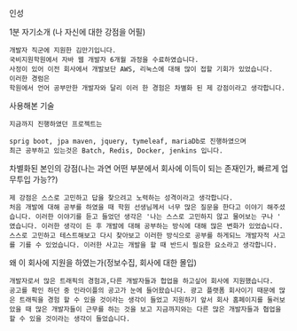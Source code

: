 인성

1분 자기소개 (나 자신에 대한 강점을 어필)

```
개발자 직군에 지원한 김만기입니다.
국비지원학원에서 자바 웹 개발자 6개월 과정을 수료하였습니다.
사정이 있어 이전 회사에서 개발보단 AWS, 리눅스에 대해 많이 접할 기회가 있었습니다.
이러한 경럼은
학원에서 언어 공부만한 개발자와 달리 이러 한 경험은 차별화 된 제 강점이라고 생각합니다.
```



사용해본 기술

```
지금까지 진행하였던 프로젝트는 

sprig boot, jpa maven, jquery, tymeleaf, mariaDb로 진행하였으며 
최근 공부하고 있는것은 Batch, Redis, Docker, jenkins 입니다.

```



차별화된 본인의 강점(나는 과연 어떤 부분에서 회사에 이득이 되는 존재인가, 빠르게 업무투입 가능??)

```
제 강점은 스스로 고민하고 답을 찾으려고 노력하는 성격이라고 생각합니다.
처음 개발에 대해 공부를 하였을 때 학원 선생님께서 너무 많은 질문을 한다고 이야기 해주셨습니다. 이러한 이야기를 듣고 들었던 생각은 '나는 스스로 고민하지 않고 물어보는 구나 ' 였습니다. 이러한 생각이 든 후 개발에 대해 공부하는 방식에 대해 많은 변화가 있었습니다. 스스로 고민하고 테스트해보고 다시 찾아보고 이러한 방식으로 공부를 하게되느 개발자적 사고를 기를 수 있었습니다. 이러한 사고는 개발을 할 때 반드시 필요한 요소라고 생각합니다.

```



왜 이 회사에 지원을 하였는가(정보수집, 회사에 대한 몰입)

```
개발자로서 많은 트래픽의 경험과,다른 개발자들과 헙업을 하고싶어 회사에 지원했습니다.
공고를 확인 하던 중 인라이플의 공고가 눈에 들어왔습니다. 광고 플랫폼 회사이기 때문에 많은 트래픽을 경험 할 수 있을 것이라는 생각이 들었고 지원하기 앞서 회사 홈페이지를 둘러보았을 때 많은 개발자들이 근무를 하는 것을 보고 지금까지와는 다른 많은 개발자들과 협업을 할 수 있을 것이라는 생각이 들었습니다.

```





